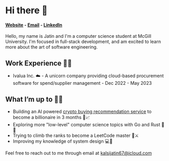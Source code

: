 # Hi there 👋

#### [Website](https://jateen67.github.io/jatinkalsi/) - [Email](mailto:kalsijatin67@icloud.com) - [LinkedIn](https://www.linkedin.com/in/jatin-kalsi/)

Hello, my name is Jatin and I'm a computer science student at McGill University. I'm focused in full-stack development, and am excited to learn more about the art of software engineering.

## Work Experience 👨‍💻
- Ivalua Inc. ☁️ - A unicorn company providing cloud-based procurement software for spend/supplier management - Dec 2022 - May 2023

## What I’m up to 🏃‍♂️ 
- Building an AI powered [crypto buying recommendation service](https://cryptorecommender.web.app/) to become a billionaire in 3 months 🚀📈
- Exploring more "low-level" computer science topics with Go and Rust 🔵🦀
- Trying to climb the ranks to become a LeetCode master 🧠⚔️
- Improving my knowledge of system design 💻🎨

Feel free to reach out to me through email at kalsijatin67@icloud.com
